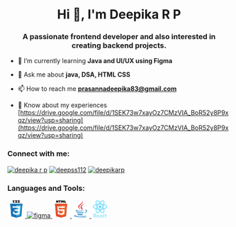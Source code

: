 <h1 align="center">Hi 👋, I'm Deepika R P</h1>
<h3 align="center">A passionate frontend developer and also interested in creating backend projects.</h3>

- 🌱 I’m currently learning **Java and UI/UX using Figma**

- 💬 Ask me about **java, DSA, HTML CSS**

- 📫 How to reach me **prasannadeepika83@gmail.com**

- 📄 Know about my experiences [https://drive.google.com/file/d/1SEK73w7xayOz7CMzVIA_BoR52y8P9xqz/view?usp=sharing](https://drive.google.com/file/d/1SEK73w7xayOz7CMzVIA_BoR52y8P9xqz/view?usp=sharing)

<h3 align="left">Connect with me:</h3>
<p align="left">
<a href="https://linkedin.com/in/deepika r p" target="blank"><img align="center" src="https://raw.githubusercontent.com/rahuldkjain/github-profile-readme-generator/master/src/images/icons/Social/linked-in-alt.svg" alt="deepika r p" height="30" width="40" /></a>
<a href="https://instagram.com/deepss112" target="blank"><img align="center" src="https://raw.githubusercontent.com/rahuldkjain/github-profile-readme-generator/master/src/images/icons/Social/instagram.svg" alt="deepss112" height="30" width="40" /></a>
<a href="https://www.leetcode.com/deepikarp" target="blank"><img align="center" src="https://raw.githubusercontent.com/rahuldkjain/github-profile-readme-generator/master/src/images/icons/Social/leet-code.svg" alt="deepikarp" height="30" width="40" /></a>
</p>

<h3 align="left">Languages and Tools:</h3>
<p align="left"> <a href="https://www.w3schools.com/css/" target="_blank" rel="noreferrer"> <img src="https://raw.githubusercontent.com/devicons/devicon/master/icons/css3/css3-original-wordmark.svg" alt="css3" width="40" height="40"/> </a> <a href="https://www.figma.com/" target="_blank" rel="noreferrer"> <img src="https://www.vectorlogo.zone/logos/figma/figma-icon.svg" alt="figma" width="40" height="40"/> </a> <a href="https://www.w3.org/html/" target="_blank" rel="noreferrer"> <img src="https://raw.githubusercontent.com/devicons/devicon/master/icons/html5/html5-original-wordmark.svg" alt="html5" width="40" height="40"/> </a> <a href="https://www.java.com" target="_blank" rel="noreferrer"> <img src="https://raw.githubusercontent.com/devicons/devicon/master/icons/java/java-original.svg" alt="java" width="40" height="40"/> </a> <a href="https://reactjs.org/" target="_blank" rel="noreferrer"> <img src="https://raw.githubusercontent.com/devicons/devicon/master/icons/react/react-original-wordmark.svg" alt="react" width="40" height="40"/> </a> </p>
